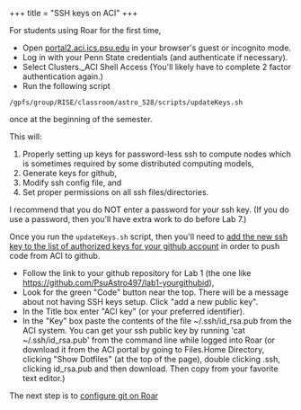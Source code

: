 +++
title = "SSH keys on ACI"
+++

For students using Roar for the first time,
- Open [portal2.aci.ics.psu.edu](https://portal2.aci.ics.psu.edu/) in your browser's guest or incognito mode.
- Log in with your Penn State credentials (and authenticate if necessary).
- Select Clusters._ACI Shell Access (You'll likely have to complete 2 factor authentication again.)
- Run the following script
```shell
/gpfs/group/RISE/classroom/astro_528/scripts/updateKeys.sh
```
once at the beginning of the semester.  

This will:

1) Properly setting up keys for password-less ssh to compute nodes which is sometimes required by some distributed computing models,
2) Generate keys for github,
3) Modify ssh config file, and
4) Set proper permissions on all ssh files/directories.

I recommend that you do NOT enter a password for your ssh key.  (If you do use a password, then you’ll have extra work to do before Lab 7.)


Once you run the `updateKeys.sh` script, then you'll need to [add the new ssh key to the list of authorized keys for your github account](https://help.github.com/articles/adding-a-new-ssh-key-to-your-github-account/#platform-linux) in order to push code from ACI to github.
- Follow the link to your github repository for Lab 1 (the one like https://github.com/PsuAstro497/lab1-yourgithubid),
- Look for the green "Code" button near the top.  There will be a message about not having SSH keys setup.  Click "add a new public key".  
- In the Title box enter "ACI key" (or your preferred identifier).  
- In the "Key" box paste the contents of the file ~/.ssh/id_rsa.pub from the ACI system.  You can get your ssh public key by running 'cat  ~/.ssh/id_rsa.pub' from the command line while logged into Roar (or download it from the ACI portal by going to Files.Home Directory, clicking "Show Dotfiles" (at the top of the page), double clicking .ssh, clicking id_rsa.pub and then download.  Then copy from your favorite text editor.)  


The next step is to [configure git on Roar](../git/)
